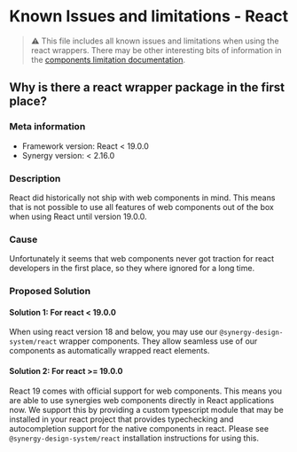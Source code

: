 # Known Issues and limitations - React

> ⚠️ This file includes all known issues and limitations when using the react wrappers.
> There may be other interesting bits of information in the [components limitation documentation](https://synergy-design-system.github.io/?path=/docs/limitations-components--docs).

## Why is there a react wrapper package in the first place?

### Meta information

- Framework version: React < 19.0.0
- Synergy version: < 2.16.0

### Description

React did historically not ship with web components in mind. This means that is not possible to use all features of web components out of the box when using React until version 19.0.0.

### Cause

Unfortunately it seems that web components never got traction for react developers in the first place, so they where ignored for a long time.

### Proposed Solution

#### Solution 1: For react < 19.0.0

When using react version 18 and below, you may use our `@synergy-design-system/react` wrapper components.
They allow seamless use of our components as automatically wrapped react elements.

#### Solution 2: For react >= 19.0.0

React 19 comes with official support for web components. This means you are able to use synergies web components directly in React applications now.
We support this by providing a custom typescript module that may be installed in your react project that provides typechecking and autocompletion support for the native components in react. Please see `@synergy-design-system/react` installation instructions for using this.
